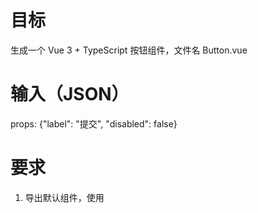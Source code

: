 # 目标
生成一个 Vue 3 + TypeScript 按钮组件，文件名 Button.vue

# 输入（JSON）
props: {"label": "提交", "disabled": false}

# 要求
1. 导出默认组件，使用 <script setup lang="ts">，props 严格声明并带注释。
2. 提供 minimal CSS，使按钮有基本可交互样式。
3. 输出仅包含组件代码（不需要额外解释），用 ```vue ``` 包裹代码块。

